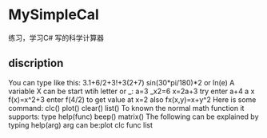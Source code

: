 # MySimpleCal
练习，学习C# 写的科学计算器

## discription
You can type like this:
        3.1+6/2+3!+3(2+7)  sin(30*pi/180)*2  or  ln(e)
        A variable X can be start wtih letter or _:
           a=3  _x2=6   x=2a+3 try enter  a+4  a   x
        f(x)=x^2+3 enter f(4/2) to get value at x=2 also fx(x,y)=x+y^2
Here is some command:
        clc()   plot()  clear() list()
To known the normal math function it supports:
        type help(func) beep()  matrix()
The following can be explained by typing help(arg)
        arg can be:plot clc func list
